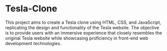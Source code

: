 # Tesla-Clone
This project aims to create a Tesla clone using HTML, CSS, and JavaScript, replicating  the design and functionality of the Tesla website. The objective is to provide users with  an immersive experience that closely resembles the original Tesla website while  showcasing proficiency in front-end web development technologies.

